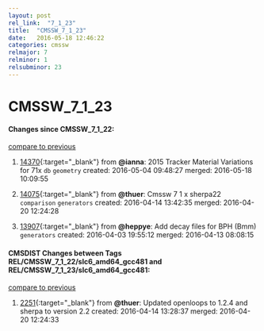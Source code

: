 ```yaml
---
layout: post
rel_link:  "7_1_23"
title:  "CMSSW_7_1_23"
date:   2016-05-18 12:46:22
categories: cmssw
relmajor: 7
relminor: 1
relsubminor: 23
---
```


# CMSSW_7_1_23
#### Changes since CMSSW_7_1_22:

[compare to previous](https://github.com/cms-sw/cmssw/compare/CMSSW_7_1_22...CMSSW_7_1_23)



1. [14370](http://github.com/cms-sw/cmssw/pull/14370){:target="_blank"}  from **@ianna**: 2015 Tracker Material Variations for 71x `db`  `geometry`  created: 2016-05-04 09:48:27 merged: 2016-05-18 10:09:55

2. [14075](http://github.com/cms-sw/cmssw/pull/14075){:target="_blank"}  from **@thuer**: Cmssw 7 1 x sherpa22 `comparison`  `generators`  created: 2016-04-14 13:42:35 merged: 2016-04-20 12:24:28

3. [13907](http://github.com/cms-sw/cmssw/pull/13907){:target="_blank"}  from **@heppye**: Add decay files for BPH (Bmm) `generators`  created: 2016-04-03 19:55:12 merged: 2016-04-13 08:08:15

#### CMSDIST Changes between Tags REL/CMSSW_7_1_22/slc6_amd64_gcc481 and REL/CMSSW_7_1_23/slc6_amd64_gcc481:

[compare to previous](https://github.com/cms-sw/cmsdist/compare/REL/CMSSW_7_1_22/slc6_amd64_gcc481...REL/CMSSW_7_1_23/slc6_amd64_gcc481)



1. [2251](http://github.com/cms-sw/cmsdist/pull/2251){:target="_blank"}  from **@thuer**: Updated openloops to 1.2.4 and sherpa to version 2.2 created: 2016-04-14 13:28:37 merged: 2016-04-20 12:24:33

